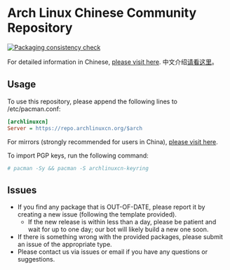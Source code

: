 # Arch Linux Chinese Community Repository

[![Packaging consistency check](https://github.com/archlinuxcn/repo/actions/workflows/test.yml/badge.svg)](https://github.com/archlinuxcn/repo/actions/workflows/test.yml)

For detailed information in Chinese, [please visit here](https://www.archlinuxcn.org/archlinux-cn-repo-and-mirror/).
中文介绍[请看这里](https://www.archlinuxcn.org/archlinux-cn-repo-and-mirror/)。

## Usage

To use this repository, please append the following lines to /etc/pacman.conf:

```ini
[archlinuxcn]
Server = https://repo.archlinuxcn.org/$arch
```

For mirrors (strongly recommended for users in China), [please visit here](https://github.com/archlinuxcn/mirrorlist-repo).

To import PGP keys, run the following command:

```bash
# pacman -Sy && pacman -S archlinuxcn-keyring
```

## Issues

* If you find any package that is OUT-OF-DATE, please report it by creating a new issue (following the template provided).
  * If the new release is within less than a day, please be patient and wait for up to one day; our bot will likely build a new one soon.
* If there is something wrong with the provided packages, please submit an issue of the appropriate type.
* Please contact us via issues or email if you have any questions or suggestions.
